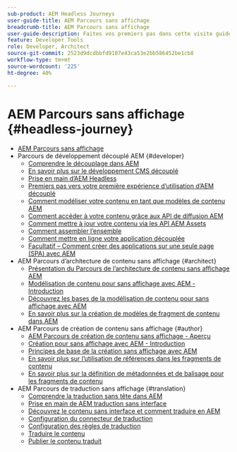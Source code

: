 ```yaml
---
sub-product: AEM Headless Journeys
user-guide-title: AEM Parcours sans affichage
breadcrumb-title: AEM Parcours sans affichage
user-guide-description: Faites vos premiers pas dans cette visite guidée pour découvrir les fonctionnalités découplées puissantes et flexibles d’AEM, leurs capacités et comment les exploiter dans votre projet.
feature: Developer Tools
role: Developer, Architect
source-git-commit: 2523d9dcdbbfd9107e43ca53e2bb586452be1cb8
workflow-type: tm+mt
source-wordcount: '225'
ht-degree: 40%

---
```



# AEM Parcours sans affichage {#headless-journey}

+ [AEM Parcours sans affichage](/help/journey-headless/home.md)
+ Parcours de développement découplé AEM {#developer}
   + [Comprendre le découplage dans AEM](developer/overview.md)
   + [En savoir plus sur le développement CMS découplé](developer/learn-about.md)
   + [Prise en main d’AEM Headless](developer/getting-started.md)
   + [Premiers pas vers votre première expérience d’utilisation d’AEM découplé](developer/path-to-first-experience.md)
   + [Comment modéliser votre contenu en tant que modèles de contenu AEM](developer/model-your-content.md)
   + [Comment accéder à votre contenu grâce aux API de diffusion AEM](developer/access-your-content.md)
   + [Comment mettre à jour votre contenu via les API AEM Assets](developer/update-your-content.md)
   + [Comment assembler l’ensemble](developer/put-it-all-together.md)
   + [Comment mettre en ligne votre application découplée](developer/go-live.md)
   + [Facultatif – Comment créer des applications sur une seule page (SPA) avec AEM](developer/create-spa.md)
+ AEM Parcours d’architecture de contenu sans affichage {#architect}
   + [Présentation du Parcours de l’architecture de contenu sans affichage AEM](architect/overview.md)
   + [Modélisation de contenu pour sans affichage avec AEM - Introduction](architect/introduction.md)
   + [Découvrez les bases de la modélisation de contenu pour sans affichage avec AEM](architect/basics.md)
   + [En savoir plus sur la création de modèles de fragment de contenu dans AEM](architect/model-structure.md)
+ AEM Parcours de création de contenu sans affichage {#author}
   + [AEM Parcours de création de contenu sans affichage - Aperçu](author/overview.md)
   + [Création pour sans affichage avec AEM - Introduction](author/introduction.md)
   + [Principes de base de la création sans affichage avec AEM](author/basics.md)
   + [En savoir plus sur l’utilisation de références dans les fragments de contenu](author/references.md)
   + [En savoir plus sur la définition de métadonnées et de balisage pour les fragments de contenu](author/metadata-tagging.md)
+ AEM Parcours de traduction sans affichage {#translation}
   + [Comprendre la traduction sans tête dans AEM](translation/overview.md)
   + [Prise en main de AEM traduction sans interface](translation/getting-started.md)
   + [Découvrez le contenu sans interface et comment traduire en AEM](translation/learn-about.md)
   + [Configuration du connecteur de traduction](translation/configure-connector.md)
   + [Configuration des règles de traduction](translation/translation-rules.md)
   + [Traduire le contenu](translation/translate-content.md)
   + [Publier le contenu traduit](translation/publish-content.md)

